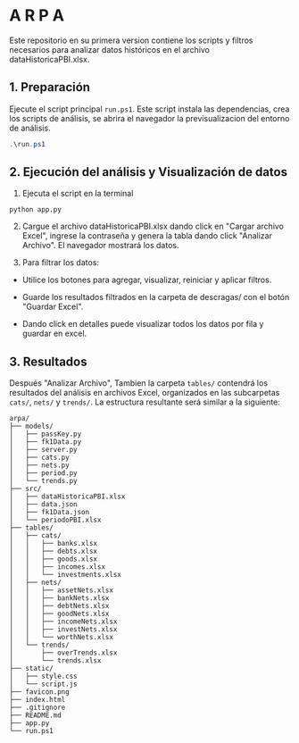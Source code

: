# A R P A

Este repositorio en su primera version contiene los scripts y filtros necesarios para analizar datos históricos en el archivo dataHistoricaPBI.xlsx.

## 1. Preparación

Ejecute el script principal `run.ps1`. Este script instala las dependencias, crea los scripts de análisis, se abrira el navegador la previsualizacion del entorno de análisis.

```powershell
.\run.ps1
```

## 2. Ejecución del análisis y Visualización de datos

1. Ejecuta el script en la terminal

```
python app.py
```
2. Cargue el archivo dataHistoricaPBI.xlsx dando click en "Cargar archivo Excel", ingrese la contraseña y genera la tabla dando click "Analizar Archivo". El navegador mostrará los datos.  

3. Para filtrar los datos:

- Utilice los botones para agregar, visualizar, reiniciar y aplicar filtros.

- Guarde los resultados filtrados en la carpeta de descragas/ con el botón "Guardar Excel".

- Dando click en detalles puede visualizar todos los datos por fila y guardar en excel.


## 3. Resultados

Después "Analizar Archivo",  Tambien la carpeta `tables/` contendrá los resultados del análisis en archivos Excel, organizados en las subcarpetas `cats/`, `nets/` y `trends/`.  La estructura resultante será similar a la siguiente:

```
arpa/
├── models/
│   ├── passKey.py
│   ├── fk1Data.py
│   ├── server.py
│   ├── cats.py
│   ├── nets.py
│   ├── period.py
│   └── trends.py
├── src/
│   ├── dataHistoricaPBI.xlsx
│   ├── data.json
│   ├── fk1Data.json
│   └── periodoPBI.xlsx
├── tables/
│   ├── cats/
│   │   ├── banks.xlsx
│   │   ├── debts.xlsx
│   │   ├── goods.xlsx
│   │   ├── incomes.xlsx
│   │   └── investments.xlsx
│   ├── nets/
│   │   ├── assetNets.xlsx
│   │   ├── bankNets.xlsx
│   │   ├── debtNets.xlsx
│   │   ├── goodNets.xlsx
│   │   ├── incomeNets.xlsx
│   │   ├── investNets.xlsx
│   │   └── worthNets.xlsx
│   └── trends/
│       ├── overTrends.xlsx
│       └── trends.xlsx
├── static/
│   ├── style.css
│   └── script.js
├── favicon.png
├── index.html
├── .gitignore
├── README.md
├── app.py
└── run.ps1
```